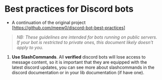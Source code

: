 # Best practices for Discord bots
- A continuation of the original project [https://github.com/meew0/discord-bot-best-practices]
> *NB: These guidelines are intended for bots running on public servers. If your bot is restricted to private ones, this document likely doesn't apply to you.*
1. **Use SlashCommands**. All **verified** discord bots will lose access to message content, so it is important that they are equipped with the latest discord updates, you can see more about slashcommands in the discord documentation or in your lib documentation (if have one).
